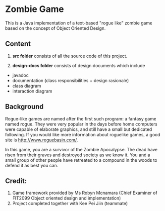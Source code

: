 # Zombie Game
This is a Java implementation of a text-based "rogue like" zombie game based on the concept of Object Oriented Design.

## Content
1. <b>src folder</b> consists of all the source code of this project.

2. <b>design-docs folder</b> consists of design documents which include 
  <ul>
  <li>javadoc</li>
  <li>documentation (class responsibilities + design rasionale)</li>
  <li>class diagram </li>
  <li>interaction diagram</li>
  </ul>
  
## Background
Rogue-like games are named after the first such program: a fantasy game named rogue. They were very popular in the days before home computers
were capable of elaborate graphics, and still have a small but dedicated following. If you would like
more information about roguelike games, a good site is http://www.roguebasin.com/.

In this game, you are a survivor of the Zombie Apocalypse. The dead have risen from their graves and
destroyed society as we know it. You and a small group of other people have retreated to a compound
in the woods to defend it as best you can.

## Credit:
1. Game framework provided by Ms Robyn Mcnamara (Chief Examiner of FIT2099 Object oriented design and implementation) 
2. Project completed together with Kee Pei Jiin (teammate)

